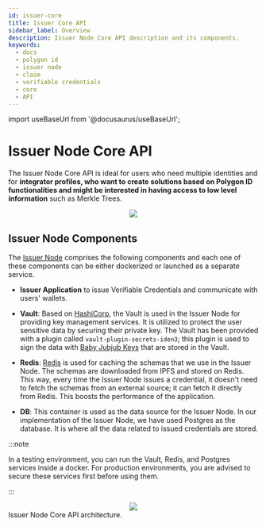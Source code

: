```yaml
---
id: issuer-core
title: Issuer Core API
sidebar_label: Overview
description: Issuer Node Core API description and its components.
keywords:
  - docs
  - polygon id
  - issuer node
  - claim
  - verifiable credentials
  - core
  - API
---
```


import useBaseUrl from '@docusaurus/useBaseUrl';

# Issuer Node Core API

The Issuer Node Core API is ideal for users who need multiple identities and for **integrator profiles, who want to create solutions based on Polygon ID functionalities and might be interested in having access to low level information** such as Merkle Trees.

<div align="center">
<img src= {useBaseUrl("img/3001.png")} align="center" />
</div>

## Issuer Node Components

The [Issuer Node](https://github.com/0xPolygonID/issuer-node) comprises the following components and each one of these components can be either dockerized or launched as a separate service.

- **Issuer Application** to issue Verifiable Credentials and communicate with users' wallets.

- **Vault**: Based on [HashiCorp](https://www.hashicorp.com/), the Vault is used in the Issuer Node for providing key management services. It is utilized to protect the user sensitive data by securing their private key. The Vault has been provided with a plugin called `vault-plugin-secrets-iden3`; this plugin is used to sign the data with <a href="https://docs.iden3.io/getting-started/babyjubjub/" target="_blank">Baby Jubjub Keys</a> that are stored in the Vault.

- **Redis**: [Redis](https://redis.io/) is used for caching the schemas that we use in the Issuer Node. The schemas are downloaded from IPFS and stored on Redis. This way, every time the Issuer Node issues a credential, it doesn't need to fetch the schemas from an external source; it can fetch it directly from Redis. This boosts the performance of the application.

- **DB**: This container is used as the data source for the Issuer Node. In our implementation of the Issuer Node, we have used Postgres as the database. It is where all the data related to issued credentials are stored.

:::note

In a testing environment, you can run the Vault, Redis, and Postgres services inside a docker. For production environments, you are advised to secure these services first before using them.

:::

<div align="center">
<img src= {useBaseUrl("img/issuer-api-infra.png")} align="center" />
</div>
Issuer Node Core API architecture.
